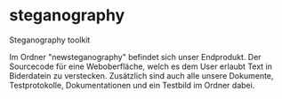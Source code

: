 # steganography
Steganography toolkit 

Im Ordner "newsteganography" befindet sich unser Endprodukt. Der Sourcecode für eine Weboberfläche, welch es dem User erlaubt Text in Biderdatein zu verstecken.
Zusätzlich sind auch alle unsere Dokumente, Testprotokolle, Dokumentationen und ein Testbild im Ordner dabei. 
